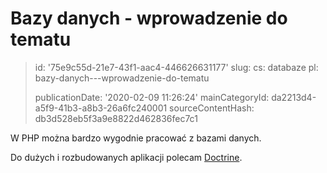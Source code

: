 Bazy danych - wprowadzenie do tematu
====================================

> id: '75e9c55d-21e7-43f1-aac4-446626631177'
> slug:
> 	cs: databaze
> 	pl: bazy-danych---wprowadzenie-do-tematu
> 
> publicationDate: '2020-02-09 11:26:24'
> mainCategoryId: da2213d4-a5f9-41b3-a8b3-26a6fc240001
> sourceContentHash: db3d528eb5f3a9e8822d462836fec7c1

W PHP można bardzo wygodnie pracować z bazami danych.

Do dużych i rozbudowanych aplikacji polecam <a href="https://github.com/baraja-core/doctrine">Doctrine</a>.
